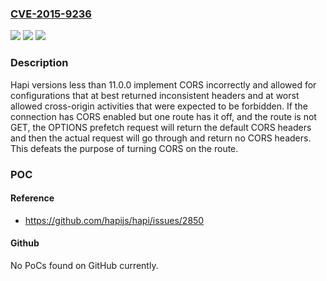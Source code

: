### [CVE-2015-9236](https://cve.mitre.org/cgi-bin/cvename.cgi?name=CVE-2015-9236)
![](https://img.shields.io/static/v1?label=Product&message=hapi%20node%20module&color=blue)
![](https://img.shields.io/static/v1?label=Version&message=n%2Fa&color=blue)
![](https://img.shields.io/static/v1?label=Vulnerability&message=Improper%20Access%20Control%20-%20Generic%20(CWE-284)&color=brighgreen)

### Description

Hapi versions less than 11.0.0 implement CORS incorrectly and allowed for configurations that at best returned inconsistent headers and at worst allowed cross-origin activities that were expected to be forbidden. If the connection has CORS enabled but one route has it off, and the route is not GET, the OPTIONS prefetch request will return the default CORS headers and then the actual request will go through and return no CORS headers. This defeats the purpose of turning CORS on the route.

### POC

#### Reference
- https://github.com/hapijs/hapi/issues/2850

#### Github
No PoCs found on GitHub currently.

